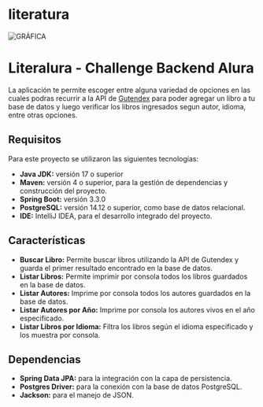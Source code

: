 ﻿# literatura
 
 ![GRÁFICA](https://img.freepik.com/foto-gratis/abundante-coleccion-libros-antiguos-estantes-madera-generados-ia_188544-29660.jpg?w=1380&t=st=1719036812~exp=1719037412~hmac=e6741c814116b52df5df22730c4d683066e63c1c10e3f8d4b114d21d02e026ce)
 
# Literalura - Challenge Backend Alura

La aplicación te permite escoger entre alguna variedad de opciones en las cuales podras recurrir a la API de [Gutendex](https://gutendex.com/) para poder agregar un libro a tu base de datos y luego verificar los libros ingresados segun autor, idioma, entre otras opciones.

## Requisitos 

Para este proyecto se utilizaron las siguientes tecnologías:
- **Java JDK:** versión 17 o superior
- **Maven:** versión 4 o superior, para la gestión de dependencias y construcción del proyecto.
- **Spring Boot:** versión 3.3.0
- **PostgreSQL:** versión 14.12 o superior, como base de datos relacional.
- **IDE:** IntelliJ IDEA, para el desarrollo integrado del proyecto.

## Características 

- **Buscar Libro:** Permite buscar libros utilizando la API de Gutendex y guarda el primer resultado encontrado en la base de datos.
- **Listar Libros:** Permite imprimir por consola todos los libros guardados en la base de datos.
- **Listar Autores:** Imprime por consola todos los autores guardados en la base de datos.
- **Listar Autores por Año:** Imprime por consola los autores vivos en el año especificado.
- **Listar Libros por Idioma:** Filtra los libros según el idioma especificado y los muestra por consola.

## Dependencias
- **Spring Data JPA:** para la integración con la capa de persistencia.
- **Postgres Driver:** para la conexión con la base de datos PostgreSQL.
- **Jackson:** para el manejo de JSON.
